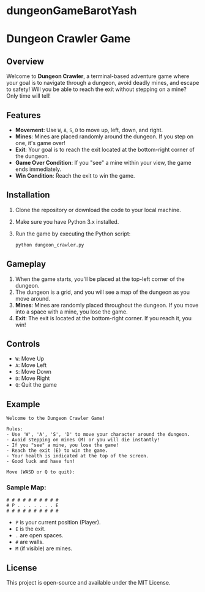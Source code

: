 # dungeonGameBarotYash

# Dungeon Crawler Game

## Overview
Welcome to **Dungeon Crawler**, a terminal-based adventure game where your goal is to navigate through a dungeon, avoid deadly mines, and escape to safety! Will you be able to reach the exit without stepping on a mine? Only time will tell!

## Features
- **Movement**: Use `W`, `A`, `S`, `D` to move up, left, down, and right.
- **Mines**: Mines are placed randomly around the dungeon. If you step on one, it's game over!
- **Exit**: Your goal is to reach the exit located at the bottom-right corner of the dungeon.
- **Game Over Condition**: If you "see" a mine within your view, the game ends immediately.
- **Win Condition**: Reach the exit to win the game.

## Installation

1. Clone the repository or download the code to your local machine.
2. Make sure you have Python 3.x installed.
3. Run the game by executing the Python script:

    ```bash
    python dungeon_crawler.py
    ```

## Gameplay

1. When the game starts, you'll be placed at the top-left corner of the dungeon.
2. The dungeon is a grid, and you will see a map of the dungeon as you move around.
3. **Mines**: Mines are randomly placed throughout the dungeon. If you move into a space with a mine, you lose the game.
4. **Exit**: The exit is located at the bottom-right corner. If you reach it, you win!

## Controls

- `W`: Move Up
- `A`: Move Left
- `S`: Move Down
- `D`: Move Right
- `Q`: Quit the game

## Example

```
Welcome to the Dungeon Crawler Game!

Rules:
- Use 'W', 'A', 'S', 'D' to move your character around the dungeon.
- Avoid stepping on mines (M) or you will die instantly!
- If you "see" a mine, you lose the game!
- Reach the exit (E) to win the game.
- Your health is indicated at the top of the screen.
- Good luck and have fun!

Move (WASD or Q to quit):
```

### Sample Map:
```
# # # # # # # # # #
# P . . . . . . . E
# # # # # # # # # #
```

- `P` is your current position (Player).
- `E` is the exit.
- `.` are open spaces.
- `#` are walls.
- `M` (if visible) are mines.

## License
This project is open-source and available under the MIT License.

